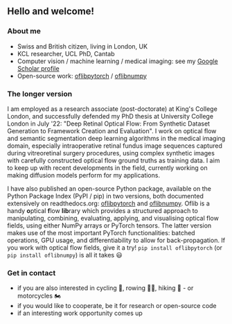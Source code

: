 ## Hello and welcome!

### About me

- Swiss and British citizen, living in London, UK
- KCL researcher, UCL PhD, Cantab
- Computer vision / machine learning / medical imaging: see my [Google Scholar profile](https://scholar.google.com/citations?user=6I7loBMAAAAJ)
- Open-source work: [oflibpytorch](https://oflibpytorch.readthedocs.io) / [oflibnumpy](https://oflibnumpy.readthedocs.io)

### The longer version

I am employed as a research associate (post-doctorate) at King's College London, and successfully defended my PhD thesis at University College London in July '22: "Deep Retinal Optical Flow: From Synthetic Dataset Generation to Framework Creation and Evaluation". I work on optical flow and semantic segmentation deep learning algorithms in the medical imaging domain, especially intraoperative retinal fundus image sequences captured during vitreoretinal surgery procedures, using complex synthetic images with carefully constructed optical flow ground truths as training data. I aim to keep up with recent developments in the field, currently working on making diffusion models perform for my applications.

I have also published an open-source Python package, available on the Python Package Index (PyPI / pip) in two versions, both documented extensively on readthedocs.org: [oflibpytorch](https://oflibpytorch.readthedocs.io) and [oflibnumpy](https://oflibnumpy.readthedocs.io). Oflib is a handy **o**ptical **f**low **lib**rary which provides a structured approach to manipulating, combining, evaluating, applying, and visualising optical flow fields, using either NumPy arrays or PyTorch tensors. The latter version makes use of the most important PyTorch functionalities: batched operations, GPU usage, and differentiability to allow for back-propagation. If you work with optical flow fields, give it a try! `pip install oflibpytorch` (or `pip install oflibnumpy`) is all it takes :smiley:


### Get in contact

- if you are also interested in cycling :bicyclist:, rowing :rowing_man:, hiking :hiking_boot: - or motorcycles :motorcycle:
- if you would like to cooperate, be it for research or open-source code
- if an interesting work opportunity comes up
